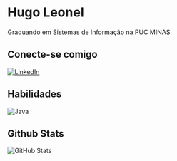 # Hugo Leonel

Graduando em Sistemas de Informação na PUC MINAS

## Conecte-se comigo

[![LinkedIn](https://img.shields.io/badge/LinkedIn-000?style=for-the-badge&logo=linkedin&logoColor=0E76A8)](https://www.linkedin.com/in/hugo-leonel/)

## Habilidades

![Java](https://img.shields.io/badge/Java-000?style=for-the-badge&logo=java)

## Github Stats

![GitHub Stats](https://github-readme-stats.vercel.app/api?username=CodeLeonel&theme=transparent&bg_color=000&border_color=30A3DC&show_icons=true&icon_color=30A3DC&title_color=E94D5F&text_color=FFF)